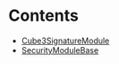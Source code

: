 

# Contents
- [Cube3SignatureModule](Cube3SignatureModule.sol/contract.Cube3SignatureModule.md)
- [SecurityModuleBase](SecurityModuleBase.sol/abstract.SecurityModuleBase.md)
